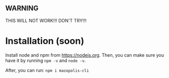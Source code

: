 ## WARNING
THIS WILL NOT WORK!!! DON'T TRY!!!

# Installation (soon)
Install node and npm from https://nodejs.org.
Then, you can make sure you have it by running `npm -v` and `node -v`.

After, you can run:
`npm i mazopolis-cli`

